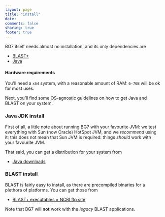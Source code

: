 ```yaml
---
layout: page
title: "install"
date: 
comments: false
sharing: true
footer: true
---
```



BG7 itself needs almost no installation, and its only dependencies are

- [BLAST+](ftp://ftp.ncbi.nlm.nih.gov/blast/executables/blast+/LATEST/)
- [Java](http://www.java.com/)

#### Hardware requirements

You'll need a `x64` system, with a reasonable amount of RAM: `6-7GB` will be ok for most uses.

Next, you'll find some OS-agnostic guidelines on how to get Java and BLAST on your system.

### Java JDK install

First of all, a little note about running BG7 with your favourite JVM: we test everything with Sun (now Oracle) HotSpot JVM, and we _recommend_ using it; this does not mean that Sun JVM is required: things _should_ work with your favourite JVM.

That said, you can get a distribution for your system from

- [Java downloads](http://www.java.com/en/download/manual.jsp)

### BLAST install

BLAST is fairly easy to install, as there are precompiled binaries for a plethora of platforms. You can get those from

- [BLAST+ executables = NCBI ftp site](ftp://ftp.ncbi.nlm.nih.gov/blast/executables/blast+/LATEST/)

Note that BG7 will **not** work with the _legacy_ BLAST applications.


